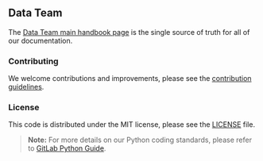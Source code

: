 ## Data Team

The [Data Team main handbook page](https://about.gitlab.com/handbook/business-technology/data-team/) is the single source of truth for all of our documentation. 

### Contributing

We welcome contributions and improvements, please see the [contribution guidelines](CONTRIBUTING.md).

### License

This code is distributed under the MIT license, please see the [LICENSE](LICENSE) file. 


> **Note:** For more details on our Python coding standards, please refer to [GitLab Python Guide](https://about.gitlab.com/handbook/business-technology/data-team/platform/python-guide/).